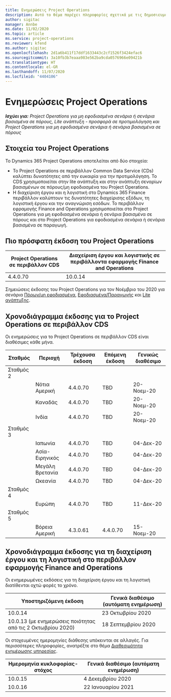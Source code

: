 ```yaml
---
title: Ενημερώσεις Project Operations
description: Αυτό το θέμα παρέχει πληροφορίες σχετικά με τις δημοσιευμένες εκδόσεις του Dynamics 365 Project Operations.
author: sigitac
manager: Annbe
ms.date: 11/02/2020
ms.topic: article
ms.service: project-operations
ms.reviewer: kfend
ms.author: sigitac
ms.openlocfilehash: 2d1a6b411f17ddf1633443c2cf1526f3424efac6
ms.sourcegitcommit: 3a10fb3b7eaaa983e562ba9cda0576966e09421b
ms.translationtype: HT
ms.contentlocale: el-GR
ms.lasthandoff: 11/07/2020
ms.locfileid: "4404106"
---
```

# <a name="project-operations-updates"></a>Ενημερώσεις Project Operations

_**Ισχύει για:** Project Operations για μη εφοδιασμένα σενάρια ή σενάρια βασισμένα σε πόρους, Lite ανάπτυξη - προσφορά σε προτιμολόγηση και Project Operations για μη εφοδιασμένα σενάρια ή σενάρια βασισμένα σε πόρους_

## <a name="project-operations-components"></a>Στοιχεία του Project Operations

Το Dynamics 365 Project Operations αποτελείται από δύο στοιχεία:

- Το Project Operations σε περιβάλλον Common Data Service (CDs) καλύπτει δυνατότητες από την ευκαιρία για την προτιμολόγηση. Το CDS χρησιμοποιείται στην lite ανάπτυξη και στην ανάπτυξη σεναρίων βασισμένων σε πόρους/μη εφοδιασμένα του Project Operations.
- Η διαχείριση έργου και η λογιστική στο Dynamics 365 Finance περιβάλλον καλύπτουν τις δυνατότητες διαχείρισης εξόδων, τη λογιστική έργου και την αναγνώριση εσόδων. Το περιβάλλον εφραμογής Finance and Operations χρησιμοποιείται στο Project Operations για μη εφοδιασμένα σενάρια ή σενάρια βασισμένα σε πόρους και στο Project Operations για εφοδιασμένα σενάρια ή σενάρια βασισμένα σε παραγωγή.

## <a name="project-operations-latest-version"></a>Πιο πρόσφατη έκδοση του Project Operations

| Project Operations σε περιβάλλον CDS | Διαχείριση έργου και λογιστικής σε περιβάλλοντα εφαρμογής Finance and Operations |
| --- | --- |
| 4.4.0.70 | 10.0.14 |

Σημειώσεις έκδοσης του Project Operations για τον Νοέμβριο του 2020 για σενάρια [Πόρων/μη εφοδιασμένα](whats-new-nov-2020-resource-based.md), [Εφοδιασμένα/Παραγωγής](../prod-pma/whats-new/whats-new-nov-2020-production-based.md) και [Lite ανάπτυξης](../pro/whats-new/whats-new-nov-2020-lite.md).

## <a name="release-schedule-for-project-operations-on-cds-environment"></a>Χρονοδιάγραμμα έκδοσης για το Project Operations σε περιβάλλον CDS

Οι ενημερώσεις για το Project Operations σε περιβάλλον CDS είναι διαθέσιμες κάθε μήνα. 

| Σταθμός   | Περιοχή        | Τρέχουσα έκδοση | Επόμενη έκδοση | Γενικώς διαθέσιμο |
|-----------|---------------|-----------------|--------------|---------------------|
| Σταθμός 2 |   &nbsp;      |    &nbsp;       | &nbsp;       |      &nbsp;         |
|   &nbsp;  | Νότια Αμερική |  4.4.0.70       | TBD     | 20-Νοεμ-20           |
|    &nbsp; | Καναδάς        |  4.4.0.70       | TBD     | 20-Νοεμ-20           |
|   &nbsp;  | Ινδία         |  4.4.0.70       | TBD     | 20-Νοεμ-20           |
| Σταθμός 3  |      &nbsp;   |     &nbsp;      |     &nbsp;   |      &nbsp;         |
|   &nbsp;  | Ιαπωνία         |  4.4.0.70       | TBD     | 04-Δεκ-20           |
|   &nbsp;  | Ασία-Ειρηνικός  |  4.4.0.70       | TBD     | 04-Δεκ-20           |
|   &nbsp;  | Μεγάλη Βρετανία |  4.4.0.70       | TBD     | 04-Δεκ-20           |
|   &nbsp;  | Ωκεανία       |  4.4.0.70       | TBD     | 04-Δεκ-20           |
| Σταθμός 4 |     &nbsp;    |     &nbsp;      |     &nbsp;   |      &nbsp;         |
|   &nbsp;  | Ευρώπη        |  4.4.0.70       | TBD     | 11-Δεκ-20           |
| Σταθμός 5 |     &nbsp;    |     &nbsp;      |     &nbsp;   |      &nbsp;         |
|   &nbsp;  | Βόρεια Αμερική | 4.3.0.61        | 4.4.0.70     | 15-Νοεμ-20           |

## <a name="release-schedule-for-project-management-and-accounting-in-the-finance-and-operations-apps-environment"></a>Χρονοδιάγραμμα έκδοσης για τη διαχείριση έργου και τη λογιστική στο περιβάλλον εφαρμογής Finance and Operations

Οι ενημερωμένες εκδόσεις για τη διαχείριση έργου και τη λογιστική διατίθενται οχτώ φορές το χρόνο.

| Υποστηριζόμενη έκδοση | Γενικά διαθέσιμο (αυτόματη ενημέρωση) |
| --- | --- |
| 10.0.14 | 23 Οκτωβρίου 2020 |
| 10.0.13 (με ενημερώσεις ποιότητας από τις 2 Οκτωβρίου 2020) | 18 Σεπτεμβρίου 2020 |

Οι στοχευμένες ημερομηνίες διάθεσης υπόκεινται σε αλλαγές. Για περισσότερες πληροφορίες, ανατρέξτε στο θέμα [Διαθεσιμότητα ενημέρωσης υπηρεσίας](https://docs.microsoft.com/dynamics365/fin-ops-core/fin-ops/get-started/public-preview-releases?toc=/dynamics365/finance/toc.json).

| Ημερομηνία κυκλοφορίας-στόχος | Γενικά διαθέσιμο (αυτόματη ενημέρωση) |
| --- | --- |
| 10.0.15 | 4 Δεκεμβρίου 2020 |
| 10.0.16 | 22 Ιανουαρίου 2021 |

